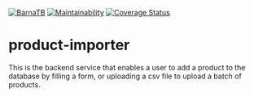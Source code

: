 [![BarnaTB](https://circleci.com/gh/BarnaTB/product-importer.svg?style=svg)](https://circleci.com/gh/BarnaTB/product-importer)  [![Maintainability](https://api.codeclimate.com/v1/badges/15df0093a42d8012885a/maintainability)](https://codeclimate.com/github/BarnaTB/product-importer/maintainability)  [![Coverage Status](https://coveralls.io/repos/github/BarnaTB/product-importer/badge.svg?branch=main)](https://coveralls.io/github/BarnaTB/product-importer?branch=main)

# product-importer
This is the backend service that enables a user to add a product to the database by filling a form, or uploading a csv file to upload a batch of products.

